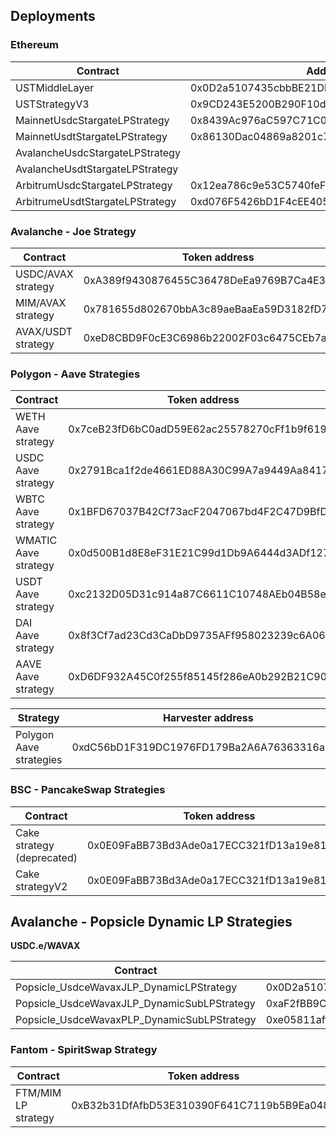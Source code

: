 ## Deployments

### Ethereum

| Contract                        | Address                                    |
| ------------------------------- | ------------------------------------------ |
| USTMiddleLayer                  | 0x0D2a5107435cbbBE21Db1ADB5F1E078E63e59449 |
| USTStrategyV3                   | 0x9CD243E5200B290F10d74D93E0CA6C9e51B3d664 |
| MainnetUsdcStargateLPStrategy   | 0x8439Ac976aC597C71C0512D8a53697a39E8F9773 |
| MainnetUsdtStargateLPStrategy   | 0x86130Dac04869a8201c7077270C10f3AFaba1c82 |
| AvalancheUsdcStargateLPStrategy |                                            |
| AvalancheUsdtStargateLPStrategy |                                            |
| ArbitrumUsdcStargateLPStrategy  | 0x12ea786c9e53C5740feF04EfD568e69D6e9f3e98 |
| ArbitrumeUsdtStargateLPStrategy | 0xd076F5426bD1F4cEE4054aBA60331Fa1d075dC49 |

### Avalanche - Joe Strategy

| Contract           | Token address                              | Strategy Address                           |
| ------------------ | ------------------------------------------ | ------------------------------------------ |
| USDC/AVAX strategy | 0xA389f9430876455C36478DeEa9769B7Ca4E3DDB1 | 0x663Ef4455A07243D9029bA0fC48297AE181aeb38 |
| MIM/AVAX strategy  | 0x781655d802670bbA3c89aeBaaEa59D3182fD755D | 0x43838338F30795185Dabf1e52DaE6a3FEEdC953d |
| AVAX/USDT strategy | 0xeD8CBD9F0cE3C6986b22002F03c6475CEb7a6256 | 0x87A5bF86D6C96775d926F43700c0fD99EE0c2E82 |

### Polygon - Aave Strategies

| Contract             | Token address                              | Strategy Address                           |
| -------------------- | ------------------------------------------ | ------------------------------------------ |
| WETH Aave strategy   | 0x7ceB23fD6bC0adD59E62ac25578270cFf1b9f619 | 0x760ef4F484EbF2668001B090291f84A3CDf2f3aa |
| USDC Aave strategy   | 0x2791Bca1f2de4661ED88A30C99A7a9449Aa84174 | 0xCFb49550ce8f39c29E73BA0baBc16609A63b31b1 |
| WBTC Aave strategy   | 0x1BFD67037B42Cf73acF2047067bd4F2C47D9BfD6 | 0xF2CF8109d1c66112132180c0d0f925bDD7b4c246 |
| WMATIC Aave strategy | 0x0d500B1d8E8eF31E21C99d1Db9A6444d3ADf1270 | 0x7166D2efffCA02c6A21A235732131660c3E61f9F |
| USDT Aave strategy   | 0xc2132D05D31c914a87C6611C10748AEb04B58e8F | 0x59c7459281B4CF2eE96C1CA2A410Fdf03F51A369 |
| DAI Aave strategy    | 0x8f3Cf7ad23Cd3CaDbD9735AFf958023239c6A063 | 0xB6665Ba83e054A91db1e6fC2252b4346a12C60d7 |
| AAVE Aave strategy   | 0xD6DF932A45C0f255f85145f286eA0b292B21C90B | 0x5fB5d087A67d412350060c848b826B9Fb0FE92bA |

| Strategy                | Harvester address                          |
| ----------------------- | ------------------------------------------ |
| Polygon Aave strategies | 0xdC56bD1F319DC1976FD179Ba2A6A76363316a374 |

### BSC - PancakeSwap Strategies

| Contract                   | Token address                              | Strategy Address                           |
| -------------------------- | ------------------------------------------ | ------------------------------------------ |
| Cake strategy (deprecated) | 0x0E09FaBB73Bd3Ade0a17ECC321fD13a19e81cE82 | 0x08B918dD18E087893bb9d711d9E0BBaA7a63Ef63 |
| Cake strategyV2            | 0x0E09FaBB73Bd3Ade0a17ECC321fD13a19e81cE82 | 0x6171619B5793099F8C577fe5dFC08ceA35a3B3Aa |

## Avalanche - Popsicle Dynamic LP Strategies

**USDC.e/WAVAX**

| Contract                                    | Strategy Address                           |
| ------------------------------------------- | ------------------------------------------ |
| Popsicle_UsdceWavaxJLP_DynamicLPStrategy    | 0x0D2a5107435cbbBE21Db1ADB5F1E078E63e59449 |
| Popsicle_UsdceWavaxJLP_DynamicSubLPStrategy | 0xaF2fBB9CB80EdFb7d3f2d170a65AE3bFa42d0B86 |
| Popsicle_UsdceWavaxPLP_DynamicSubLPStrategy | 0xe05811aff7A105fe05b7144F4E0Dd777a83a194e |

### Fantom - SpiritSwap Strategy

| Contract            | Token address                              | Strategy Address                           |
| ------------------- | ------------------------------------------ | ------------------------------------------ |
| FTM/MIM LP strategy | 0xB32b31DfAfbD53E310390F641C7119b5B9Ea0488 | 0xD5d0f5d872ed4eB74AA3E8fa6D833d6f7603D2EC |
